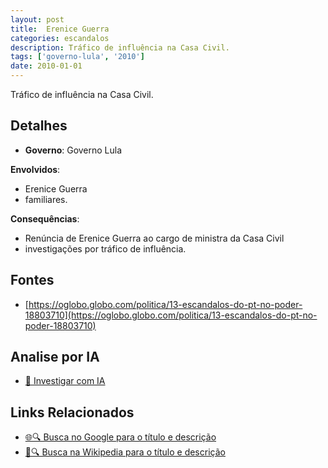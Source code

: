 ```yaml
---
layout: post
title:  Erenice Guerra
categories: escandalos
description: Tráfico de influência na Casa Civil.
tags: ['governo-lula', '2010']
date: 2010-01-01
---
```


Tráfico de influência na Casa Civil.

## Detalhes
- **Governo**: Governo Lula

**Envolvidos**:
- Erenice Guerra
- familiares.


**Consequências**:
- Renúncia de Erenice Guerra ao cargo de ministra da Casa Civil
- investigações por tráfico de influência.


## Fontes
- [https://oglobo.globo.com/politica/13-escandalos-do-pt-no-poder-18803710](https://oglobo.globo.com/politica/13-escandalos-do-pt-no-poder-18803710)


## Analise por IA
- [🤖 Investigar com IA](https://www.perplexity.ai/search?q=Erenice%20Guerra%20Tr%C3%A1fico%20de%20influ%C3%AAncia%20na%20Casa%20Civil.%20Governo%20Lula)

## Links Relacionados
- [🌐🔍 Busca no Google para o título e descrição](https://www.google.com/search?q=Erenice%20Guerra%20Tr%C3%A1fico%20de%20influ%C3%AAncia%20na%20Casa%20Civil.%20Governo%20Lula)
- [📖🔍 Busca na Wikipedia para o título e descrição](https://pt.wikipedia.org/w/index.php?search=Erenice%20Guerra%20Tr%C3%A1fico%20de%20influ%C3%AAncia%20na%20Casa%20Civil.%20Governo%20Lula)

